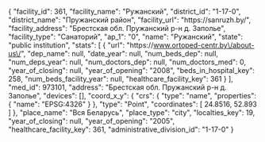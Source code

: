 {
    "facility_id": 361,
    "facility_name": "Ружанский",
    "district_id": "1-17-0",
    "district_name": "Пружанский район",
    "facility_url": "https:\/\/sanruzh.by\/",
    "facility_address": "Брестская обл. Пружанский р-н д. Заполье",
    "facility_type": "Санаторий",
    "ap_1": "0",
    "name": "Ружанский",
    "state": "public institution",
    "stats": [
        {
            "url": "https:\/\/www.ortoped-centr.by\/about-us\/",
            "dep_name": null,
            "date_year": null,
            "num_beds_dep": null,
            "num_deps_year": null,
            "num_doctors_dep": null,
            "num_doctors_med": 0,
            "year_of_closing": null,
            "year_of_opening": "2008",
            "beds_in_hospital_key": 258,
            "num_beds_facility_year": null,
            "healthcare_facility_key": 361
        }
    ],
    "med_id": 973101,
    "address": "Брестская обл. Пружанский р-н д. Заполье",
    "devices": [],
    "coord_x_y": {
        "crs": {
            "type": "name",
            "properties": {
                "name": "EPSG:4326"
            }
        },
        "type": "Point",
        "coordinates": [
            24.8516,
            52.893
        ]
    },
    "place_name": "Вся Беларусь",
    "place_type": "city",
    "localties_key": 19,
    "year_of_closing": null,
    "year_of_opening": "2005",
    "healthcare_facility_key": 361,
    "administrative_division_id": "1-17-0"
}